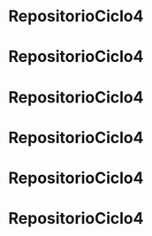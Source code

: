 # RepositorioCiclo4
# RepositorioCiclo4
# RepositorioCiclo4
# RepositorioCiclo4
# RepositorioCiclo4
# RepositorioCiclo4
